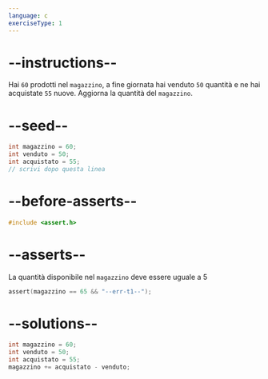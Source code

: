 ```yaml
---
language: c
exerciseType: 1
---
```


# --instructions--

Hai `60` prodotti nel `magazzino`, a fine giornata hai venduto `50` quantità e ne hai acquistate `55` nuove.
Aggiorna la quantità del `magazzino`.

# --seed--

```c
int magazzino = 60;
int venduto = 50;
int acquistato = 55;
// scrivi dopo questa linea
```

# --before-asserts--

```c
#include <assert.h>
```

# --asserts--

La quantità disponibile nel `magazzino` deve essere uguale a 5

```c
assert(magazzino == 65 && "--err-t1--");
```

# --solutions--

```c
int magazzino = 60;
int venduto = 50;
int acquistato = 55;
magazzino += acquistato - venduto;
```
